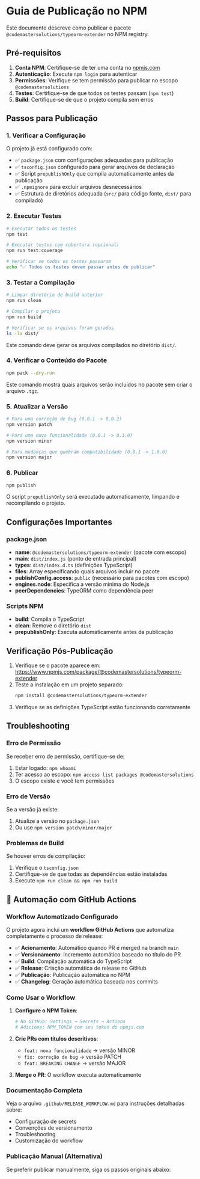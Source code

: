 # Guia de Publicação no NPM

Este documento descreve como publicar o pacote `@codemastersolutions/typeorm-extender` no NPM registry.

## Pré-requisitos

1. **Conta NPM**: Certifique-se de ter uma conta no [npmjs.com](https://www.npmjs.com/)
2. **Autenticação**: Execute `npm login` para autenticar
3. **Permissões**: Verifique se tem permissão para publicar no escopo `@codemastersolutions`
4. **Testes**: Certifique-se de que todos os testes passam (`npm test`)
5. **Build**: Certifique-se de que o projeto compila sem erros

## Passos para Publicação

### 1. Verificar a Configuração

O projeto já está configurado com:
- ✅ `package.json` com configurações adequadas para publicação
- ✅ `tsconfig.json` configurado para gerar arquivos de declaração
- ✅ Script `prepublishOnly` que compila automaticamente antes da publicação
- ✅ `.npmignore` para excluir arquivos desnecessários
- ✅ Estrutura de diretórios adequada (`src/` para código fonte, `dist/` para compilado)

### 2. Executar Testes

```bash
# Executar todos os testes
npm test

# Executar testes com cobertura (opcional)
npm run test:coverage

# Verificar se todos os testes passaram
echo "✅ Todos os testes devem passar antes de publicar"
```

### 3. Testar a Compilação

```bash
# Limpar diretório de build anterior
npm run clean

# Compilar o projeto
npm run build

# Verificar se os arquivos foram gerados
ls -la dist/
```

Este comando deve gerar os arquivos compilados no diretório `dist/`.

### 4. Verificar o Conteúdo do Pacote

```bash
npm pack --dry-run
```

Este comando mostra quais arquivos serão incluídos no pacote sem criar o arquivo `.tgz`.

### 5. Atualizar a Versão

```bash
# Para uma correção de bug (0.0.1 -> 0.0.2)
npm version patch

# Para uma nova funcionalidade (0.0.1 -> 0.1.0)
npm version minor

# Para mudanças que quebram compatibilidade (0.0.1 -> 1.0.0)
npm version major
```

### 6. Publicar

```bash
npm publish
```

O script `prepublishOnly` será executado automaticamente, limpando e recompilando o projeto.

## Configurações Importantes

### package.json

- **name**: `@codemastersolutions/typeorm-extender` (pacote com escopo)
- **main**: `dist/index.js` (ponto de entrada principal)
- **types**: `dist/index.d.ts` (definições TypeScript)
- **files**: Array especificando quais arquivos incluir no pacote
- **publishConfig.access**: `public` (necessário para pacotes com escopo)
- **engines.node**: Especifica a versão mínima do Node.js
- **peerDependencies**: TypeORM como dependência peer

### Scripts NPM

- **build**: Compila o TypeScript
- **clean**: Remove o diretório `dist`
- **prepublishOnly**: Executa automaticamente antes da publicação

## Verificação Pós-Publicação

1. Verifique se o pacote aparece em: https://www.npmjs.com/package/@codemastersolutions/typeorm-extender
2. Teste a instalação em um projeto separado:
   ```bash
   npm install @codemastersolutions/typeorm-extender
   ```
3. Verifique se as definições TypeScript estão funcionando corretamente

## Troubleshooting

### Erro de Permissão

Se receber erro de permissão, certifique-se de:
1. Estar logado: `npm whoami`
2. Ter acesso ao escopo: `npm access list packages @codemastersolutions`
3. O escopo existe e você tem permissões

### Erro de Versão

Se a versão já existe:
1. Atualize a versão no `package.json`
2. Ou use `npm version patch/minor/major`

### Problemas de Build

Se houver erros de compilação:
1. Verifique o `tsconfig.json`
2. Certifique-se de que todas as dependências estão instaladas
3. Execute `npm run clean && npm run build`

## 🤖 Automação com GitHub Actions

### Workflow Automatizado Configurado

O projeto agora inclui um **workflow GitHub Actions** que automatiza completamente o processo de release:

- ✅ **Acionamento**: Automático quando PR é merged na branch `main`
- ✅ **Versionamento**: Incremento automático baseado no título do PR
- ✅ **Build**: Compilação automática do TypeScript
- ✅ **Release**: Criação automática de release no GitHub
- ✅ **Publicação**: Publicação automática no NPM
- ✅ **Changelog**: Geração automática baseada nos commits

### Como Usar o Workflow

1. **Configure o NPM Token**:
   ```bash
   # No GitHub: Settings → Secrets → Actions
   # Adicione: NPM_TOKEN com seu token do npmjs.com
   ```

2. **Crie PRs com títulos descritivos**:
   - `feat: nova funcionalidade` → versão MINOR
   - `fix: correção de bug` → versão PATCH
   - `feat: BREAKING CHANGE` → versão MAJOR

3. **Merge o PR**: O workflow executa automaticamente

### Documentação Completa

Veja o arquivo `.github/RELEASE_WORKFLOW.md` para instruções detalhadas sobre:
- Configuração de secrets
- Convenções de versionamento
- Troubleshooting
- Customização do workflow

### Publicação Manual (Alternativa)

Se preferir publicar manualmente, siga os passos originais abaixo:
